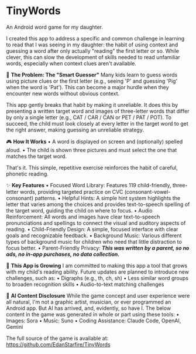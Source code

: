 # TinyWords
An Android word game for my daughter.

I created this app to address a specific and common challenge in learning to read that I was seeing in my daughter: the habit of using context and guessing a word after only actually "reading" the first letter or so. While clever, this can slow the development of skills needed to read unfamiliar words, especially when context clues aren't available.

🧠 **The Problem: The "Smart Guesser"**
Many kids learn to guess words using picture clues or the first letter (e.g., seeing 'P' and guessing 'Pig' when the word is 'Pat'). This can become a major hurdle when they encounter new words without obvious context.

This app gently breaks that habit by making it unreliable. It does this by presenting a written target word and images of three-letter words that differ by only a single letter (e.g., CAT / CAR / CAN or PET / PAT / POT). To succeed, the child must look closely at every letter in the target word to get the right answer, making guessing an unreliable strategy.

🎮 **How It Works**
• A word is displayed on screen and (optionally) spelled aloud.
• The child is shown three pictures and must select the one that matches the target word.

That's it. This simple, repetitive exercise reinforces the habit of careful, phonetic reading.

✨ **Key Features**
• Focused Word Library: Features 119 child-friendly, three-letter words, providing targeted practice on CVC (consonant-vowel-consonant) patterns.
• Helpful Hints: A simple hint system highlights the letter that varies among the choices and provides text-to-speech spelling of the target word, guiding the child on where to focus.
• Audio Reinforcement: All words and images have clear text-to-speech pronunciations and spellings to connect the visual and auditory aspects of reading.
• Child-Friendly Design: A simple, focused interface with clear goals and recognizable feedback.
• Background Music: Various different types of background music for children who need that little distraction to focus better.
• Parent-Friendly Privacy: <b><i>This was written by a parent, so no ads, no in-app purchases, no data collection.</i></b>

🌱 **This App is Growing**
I am committed to making this app a tool that grows with my child's reading ability. Future updates are planned to introduce new challenges, such as:
• Digraphs (e.g., th, ch, sh)
• Less similar word groups to broaden recognition skills
• Audio-to-text matching challenges

🤖 **AI Content Disclosure**
While the game concept and user experience were all natural, I'm not a graphic artist, musician, or ever programmed an Android app. But AI has arrived, and, evidently, so have I. The below content in the game was generated in whole or part using these tools:
• Images: Sora
• Music: Suno
• Coding Assistance: Claude Code, OpenAI, Gemini

The full source of the game is available at:
https://github.com/EdanStarfire/TinyWords